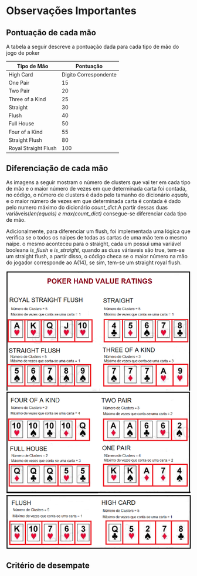 # Observações Importantes 

## Pontuação de cada mão

A tabela a seguir descreve a pontuação dada para cada tipo de mão do jogo de poker


<div align="center">


  | Tipo de Mão | Pontuação |  
 | ------------------- | ------------------- | 
 | High Card   |  Digito Correspondente | 
 | One Pair  |  15 | 
 | Two Pair |  20 |
 | Three of a Kind  |  25 | 
 | Straight  |  30 | 
 | Flush  |  40 |
 | Full House  |  50 |
 | Four of a Kind  |  55 | 
 | Straight Flush |  80 |  
 | Royal Straight Flush |  100 |  
  
 </div>
 




## Diferenciação de cada mão

As imagens a seguir mostram o número de clusters que vai ter em cada tipo de mão e o maior número de vezes em que determinada carta foi contada, no código, o número de clusters é dado pelo tamanho do dicionário *equals*, e o maior número de vezes em que determinada carta é contada é dado pelo numero máximo do dicionário *count_dict*.A partir dessas duas variáveis(*len(equals) e max(count_dict)* consegue-se diferenciar cada tipo de mão. 


Adicionalmente, para diferenciar um flush, foi implementada uma lógica que verifica se o todos os naipes de 
todas as cartas de uma mão tem o mesmo naipe. o mesmo aconteceu para o straight, cada um possui uma variável booleana *is_flush* e *is_straight*, quando 
as duas váriaveis são true, tem-se um straight flush, a partir disso, o código checa se o maior número na mão do jogador corresponde ao A(14), se sim,
tem-se um straight royal flush.

![Tipo de mão  01](https://github.com/nathanaelduque/DesafioDataH-/blob/main/Images/Pokerhand01.png)
![Tipo de mão  02](https://github.com/nathanaelduque/DesafioDataH-/blob/main/Images/Pokerhand2.png)
![Tipo de mão  03](https://github.com/nathanaelduque/DesafioDataH-/blob/main/Images/Pokerhand03.png)

## Critério de desempate

